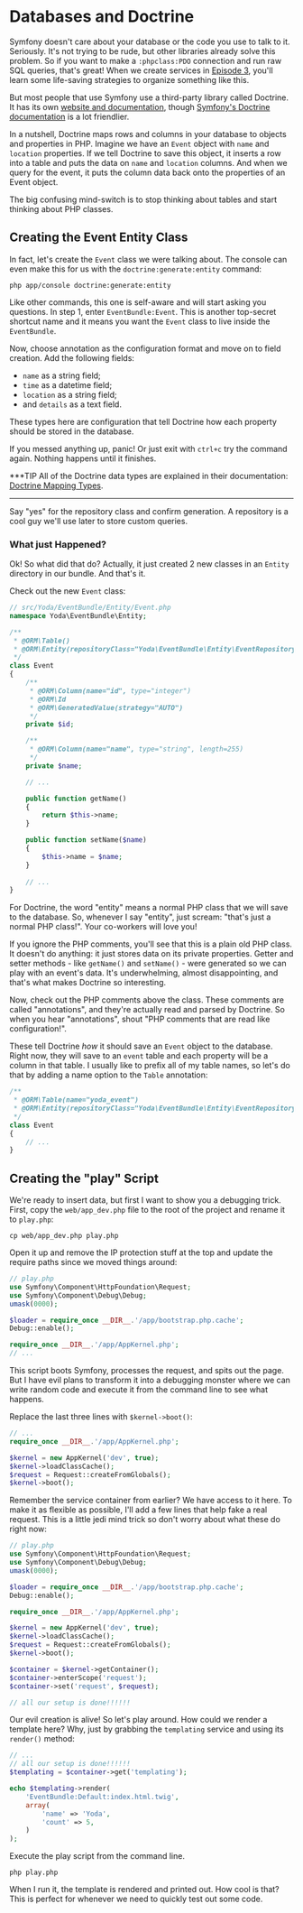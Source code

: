 # Databases and Doctrine

Symfony doesn't care about your database or the code you use to talk to it.
Seriously. It's not trying to be rude, but other libraries already solve
this problem. So if you want to make a `:phpclass:PDO` connection and run
raw SQL queries, that's great! When we create services in [Episode 3][Episode 3], you'll
learn some life-saving strategies to organize something like this.

But most people that use Symfony use a third-party library called Doctrine.
It has its own [website and documentation][website and documentation], though [Symfony's Doctrine documentation][Symfony's Doctrine documentation]
is a lot friendlier.

In a nutshell, Doctrine maps rows and columns in your database to objects
and properties in PHP. Imagine we have an `Event` object with `name`
and `location` properties. If we tell Doctrine to save this object, it
inserts a row into a table and puts the data on `name` and `location`
columns. And when we query for the event, it puts the column data back onto
the properties of an Event object.

The big confusing mind-switch is to stop thinking about tables and start thinking
about PHP classes.

## Creating the Event Entity Class

In fact, let's create the `Event` class we were talking about. The console
can even make this for us with the `doctrine:generate:entity` command:

```terminal
php app/console doctrine:generate:entity
```

Like other commands, this one is self-aware and will start asking you questions.
In step 1, enter `EventBundle:Event`. This is another top-secret shortcut
name and it means you want the `Event` class to live inside the `EventBundle`.

Now, choose annotation as the configuration format and move on to field
creation. Add the following fields:

* `name` as a string field;
* `time` as a datetime field;
* `location` as a string field;
* and `details` as a text field.

These types here are configuration that tell Doctrine how each property should
be stored in the database.

If you messed anything up, panic! Or just exit with `ctrl+c` try the command
again. Nothing happens until it finishes.

***TIP
All of the Doctrine data types are explained in their documentation:
[Doctrine Mapping Types][Doctrine Mapping Types].
***

Say "yes" for the repository class and confirm generation. A repository is
a cool guy we'll use later to store custom queries.

### What just Happened?

Ok! So what did that do? Actually, it just created 2 new classes in an `Entity`
directory in our bundle. And that's it.

Check out the new `Event` class:

```php
// src/Yoda/EventBundle/Entity/Event.php
namespace Yoda\EventBundle\Entity;

/**
 * @ORM\Table()
 * @ORM\Entity(repositoryClass="Yoda\EventBundle\Entity\EventRepository")
 */    
class Event
{
    /**
     * @ORM\Column(name="id", type="integer")
     * @ORM\Id
     * @ORM\GeneratedValue(strategy="AUTO")
     */
    private $id;

    /**
     * @ORM\Column(name="name", type="string", length=255)
     */
    private $name;

    // ...

    public function getName()
    {
        return $this->name;
    }

    public function setName($name)
    {
        $this->name = $name;
    }
    
    // ...
}
```

For Doctrine, the word "entity" means a normal PHP class that we will save
to the database. So, whenever I say "entity", just scream: "that's just
a normal PHP class!". Your co-workers will love you!

If you ignore the PHP comments, you'll see that this is a plain old PHP class.
It doesn't do anything: it just stores data on its private properties. Getter
and setter methods - like `getName()` and `setName()` - were generated
so we can play with an event's data. It's underwhelming, almost disappointing,
and that's what makes Doctrine so interesting.

Now, check out the PHP comments above the class. These comments are called
"annotations", and they're actually read and parsed by Doctrine. So when
you hear "annotations", shout "PHP comments that are read like configuration!".

These tell Doctrine *how* it should save an `Event` object to the database.
Right now, they will save to an `event` table and each property will be
a column in that table. I usually like to prefix all of my table names, so
let's do that by adding a name option to the `Table` annotation:

```php
/**
 * @ORM\Table(name="yoda_event")
 * @ORM\Entity(repositoryClass="Yoda\EventBundle\Entity\EventRepository")
 */    
class Event
{
    // ...
}
```

## Creating the "play" Script

We're ready to insert data, but first I want to show you a debugging trick.
First, copy the `web/app_dev.php` file to the root of the project and
rename it to `play.php`:

```terminal
cp web/app_dev.php play.php
```

Open it up and remove the IP protection stuff at the top and update the require
paths since we moved things around:

```php
// play.php
use Symfony\Component\HttpFoundation\Request;
use Symfony\Component\Debug\Debug;
umask(0000);

$loader = require_once __DIR__.'/app/bootstrap.php.cache';
Debug::enable();

require_once __DIR__.'/app/AppKernel.php';
// ...
```

This script boots Symfony, processes the request, and spits out the page.
But I have evil plans to transform it into a debugging monster where we can
write random code and execute it from the command line to see what happens.

Replace the last three lines with `$kernel->boot()`:

```php
// ...
require_once __DIR__.'/app/AppKernel.php';

$kernel = new AppKernel('dev', true);
$kernel->loadClassCache();
$request = Request::createFromGlobals();
$kernel->boot();
```

Remember the service container from earlier? We have access to it here. To
make it as flexible as possible, I'll add a few lines that help fake a real
request. This is a little jedi mind trick so don't worry about what these
do right now:

```php
// play.php
use Symfony\Component\HttpFoundation\Request;
use Symfony\Component\Debug\Debug;
umask(0000);

$loader = require_once __DIR__.'/app/bootstrap.php.cache';
Debug::enable();

require_once __DIR__.'/app/AppKernel.php';

$kernel = new AppKernel('dev', true);
$kernel->loadClassCache();
$request = Request::createFromGlobals();
$kernel->boot();

$container = $kernel->getContainer();
$container->enterScope('request');
$container->set('request', $request);

// all our setup is done!!!!!!
```

Our evil creation is alive! So let's play around. How could we render a template
here? Why, just by grabbing the `templating` service and using its `render()`
method:

```php
// ...
// all our setup is done!!!!!!
$templating = $container->get('templating');

echo $templating->render(
    'EventBundle:Default:index.html.twig',
    array(
        'name' => 'Yoda',
        'count' => 5,
    )
);
```

Execute the play script from the command line.

```terminal
php play.php
```

When I run it, the template is rendered and printed out. How cool is that?
This is perfect for whenever we need to quickly test out some code.

[Symfony's Doctrine documentation]: http://symfony.com/doc/current/book/doctrine.html
[website and documentation]: http://docs.doctrine-project.org/projects/doctrine-orm/en/latest/index.html
[Episode 3]: http://knpuniversity.com/screencast/symfony2-ep3/services
[Doctrine Mapping Types]: http://docs.doctrine-project.org/projects/doctrine-orm/en/latest/reference/basic-mapping.html#doctrine-mapping-types
